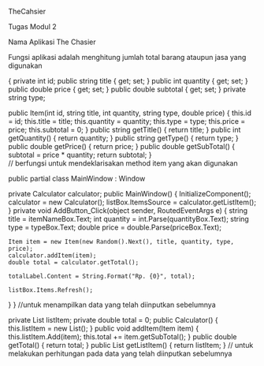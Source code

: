 TheCahsier

Tugas Modul 2

Nama Aplikasi The Chasier

Fungsi aplikasi adalah menghitung jumlah total barang ataupun jasa yang digunakan

{ private int id; public string title { get; set; } public int quantity { get; set; } public double price { get; set; } public double subtotal { get; set; } private string type;

public Item(int id, string title, int quantity, string type, double price)
{
    this.id = id;
    this.title = title;
    this.quantity = quantity;
    this.type = type;
    this.price = price;
    this.subtotal = 0;
}
public string getTitle()
{
    return title;
}
public int getQuantity()
{
    return quantity;
}
public string getType()
{
    return type;
}
public double getPrice()
{
    return price;
}
public double getSubTotal()
{
    subtotal = price * quantity;
    return subtotal;
}  
// berfungsi untuk mendeklarisakan method item yang akan digunakan

 public partial class MainWindow : Window

private Calculator calculator;
public MainWindow()
{
    InitializeComponent();
    calculator = new Calculator();
    listBox.ItemsSource = calculator.getListItem();
}
private void AddButton_Click(object sender, RoutedEventArgs e)
{
    string title = itemNameBox.Text;
    int quantity = int.Parse(quantityBox.Text);
    string type = typeBox.Text;
    double price = double.Parse(priceBox.Text);

    Item item = new Item(new Random().Next(), title, quantity, type, price);
    calculator.addItem(item);
    double total = calculator.getTotal();

    totalLabel.Content = String.Format("Rp. {0}", total);

    listBox.Items.Refresh();
}
} //untuk menampilkan data yang telah diinputkan sebelumnya

private List<Item> listItem;
private double total = 0;
public Calculator()
{
    this.listItem = new List<Item>();
}
public void addItem(Item item)
{
    this.listItem.Add(item);
    this.total += item.getSubTotal();
}
public double getTotal()
{
    return total;
}
public List<Item> getListItem()
{
    return listItem;
}
// untuk melakukan perhitungan pada data yang telah diinputkan sebelumnya

